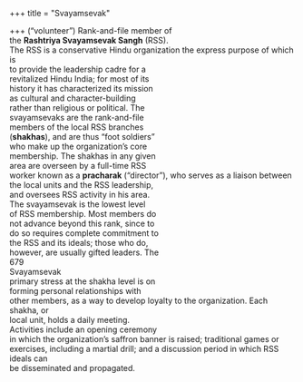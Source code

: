 +++
title = "Svayamsevak"

+++
(“volunteer”) Rank-and-file member of  
the **Rashtriya Svayamsevak Sangh** (RSS).  
The RSS is a conservative Hindu organization the express purpose of which is  
to provide the leadership cadre for a  
revitalized Hindu India; for most of its  
history it has characterized its mission  
as cultural and character-building  
rather than religious or political. The  
svayamsevaks are the rank-and-file  
members of the local RSS branches  
(**shakhas**), and are thus “foot soldiers”  
who make up the organization’s core  
membership. The shakhas in any given  
area are overseen by a full-time RSS  
worker known as a **pracharak** (“director”), who serves as a liaison between  
the local units and the RSS leadership,  
and oversees RSS activity in his area.  
The svayamsevak is the lowest level  
of RSS membership. Most members do  
not advance beyond this rank, since to  
do so requires complete commitment to  
the RSS and its ideals; those who do,  
however, are usually gifted leaders. The  
679  
Svayamsevak  
primary stress at the shakha level is on  
forming personal relationships with  
other members, as a way to develop loyalty to the organization. Each shakha, or  
local unit, holds a daily meeting.  
Activities include an opening ceremony  
in which the organization’s saffron banner is raised; traditional games or exercises, including a martial drill; and a discussion period in which RSS ideals can  
be disseminated and propagated.
